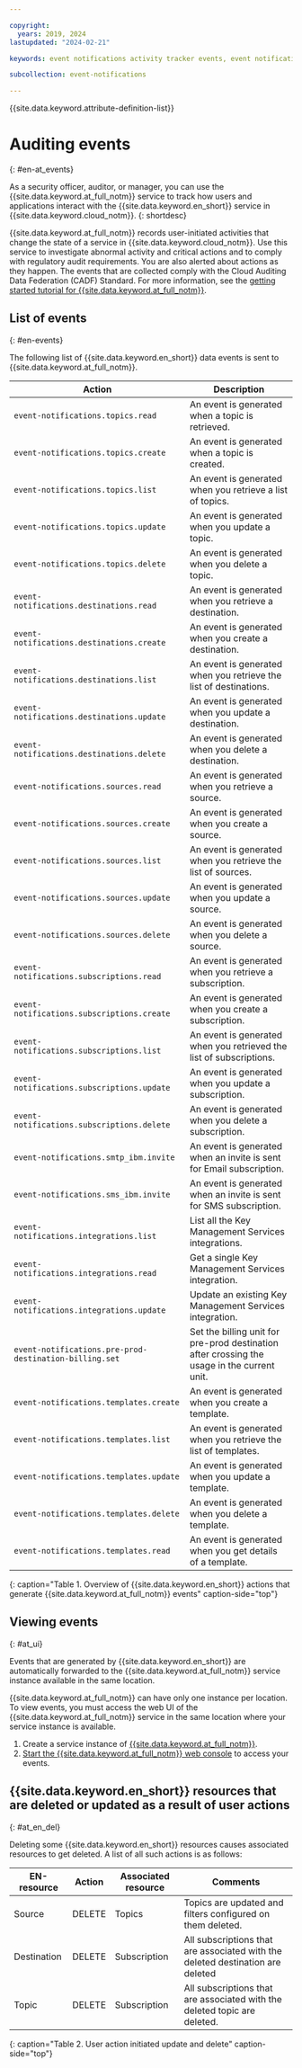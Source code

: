 ```yaml
---

copyright:
  years: 2019, 2024
lastupdated: "2024-02-21"

keywords: event notifications activity tracker events, event notifications events, event notifications audit, event notifications audit events, event notifications audit logs

subcollection: event-notifications

---
```


{{site.data.keyword.attribute-definition-list}}

# Auditing events
{: #en-at_events}

As a security officer, auditor, or manager, you can use the {{site.data.keyword.at_full_notm}} service to track how users and applications interact with the {{site.data.keyword.en_short}} service in {{site.data.keyword.cloud_notm}}.
{: shortdesc}

{{site.data.keyword.at_full_notm}} records user-initiated activities that change the state of a service in {{site.data.keyword.cloud_notm}}. Use this service to investigate abnormal activity and critical actions and to comply with regulatory audit requirements. You are also alerted about actions as they happen. The events that are collected comply with the Cloud Auditing Data Federation (CADF) Standard. For more information, see the [getting started tutorial for {{site.data.keyword.at_full_notm}}](/docs/activity-tracker?topic=activity-tracker-getting-started).

## List of events
{: #en-events}

The following list of {{site.data.keyword.en_short}} data events is sent to {{site.data.keyword.at_full_notm}}.

| Action             | Description      |
| -------------------| -----------------|
| `event-notifications.topics.read` | An event is generated when a topic is retrieved.|
| `event-notifications.topics.create` | An event is generated when a topic is created. |
| `event-notifications.topics.list` | An event is generated when you retrieve a list of topics.|
| `event-notifications.topics.update` | An event is generated when you update a topic.|
| `event-notifications.topics.delete` | An event is generated when you delete a topic.|
| `event-notifications.destinations.read` | An event is generated when you retrieve a destination.|
| `event-notifications.destinations.create` | An event is generated when you create a destination.|
| `event-notifications.destinations.list` | An event is generated when you retrieve the list of destinations.|
| `event-notifications.destinations.update` | An event is generated when you update a destination.|
| `event-notifications.destinations.delete` | An event is generated when you delete a destination.|
| `event-notifications.sources.read` |An event is generated when you retrieve a source. |
| `event-notifications.sources.create`|An event is generated when you create a source.|
| `event-notifications.sources.list`| An event is generated when you retrieve the list of sources. |
| `event-notifications.sources.update` |An event is generated when you update a source.|
| `event-notifications.sources.delete` | An event is generated when you delete a source. |
| `event-notifications.subscriptions.read` | An event is generated when you retrieve a subscription. |
| `event-notifications.subscriptions.create` | An event is generated when you create a subscription.|
| `event-notifications.subscriptions.list` | An event is generated when you retrieved the list of subscriptions.|
| `event-notifications.subscriptions.update` | An event is generated when you update a subscription.|
| `event-notifications.subscriptions.delete` | An event is generated when you delete a subscription.|
| `event-notifications.smtp_ibm.invite` | An event is generated when an invite is sent for Email subscription.|
| `event-notifications.sms_ibm.invite` | An event is generated when an invite is sent for SMS subscription.|
| `event-notifications.integrations.list` | List all the Key Management Services integrations. |
| `event-notifications.integrations.read` | Get a single Key Management Services integration. |
| `event-notifications.integrations.update` | Update an existing Key Management Services integration. |
| `event-notifications.pre-prod-destination-billing.set` | Set the billing unit for pre-prod destination after crossing the usage in the current unit. |
| `event-notifications.templates.create` | An event is generated when you create a template. |
| `event-notifications.templates.list` | An event is generated when you retrieve the list of templates. |
| `event-notifications.templates.update` | An event is generated when you update a template. |
| `event-notifications.templates.delete` | An event is generated when you delete a template. |
| `event-notifications.templates.read` | An event is generated when you get details of a template. |
{: caption="Table 1. Overview of {{site.data.keyword.en_short}} actions that generate {{site.data.keyword.at_full_notm}} events" caption-side="top"}

## Viewing events
{: #at_ui}

Events that are generated by {{site.data.keyword.en_short}} are automatically forwarded to the {{site.data.keyword.at_full_notm}} service instance available in the same location.

{{site.data.keyword.at_full_notm}} can have only one instance per location. To view events, you must access the web UI of the {{site.data.keyword.at_full_notm}} service in the same location where your service instance is available.

1. Create a service instance of [{{site.data.keyword.at_full_notm}}](/docs/activity-tracker?topic=activity-tracker-getting-started).
2. [Start the {{site.data.keyword.at_full_notm}} web console](/docs/activity-tracker?topic=activity-tracker-launch) to access your events.

## {{site.data.keyword.en_short}} resources that are deleted or updated as a result of user actions
{: #at_en_del}

Deleting some {{site.data.keyword.en_short}} resources causes associated resources to get deleted. A list of all such actions is as follows:

| EN-resource | Action | Associated resource | Comments |
|------------ |--------|---------------------|----------|
| Source | DELETE | Topics | Topics are updated and filters configured on them deleted. |
| Destination | DELETE | Subscription | All subscriptions that are associated with the deleted destination are deleted |
| Topic | DELETE | Subscription | All subscriptions that are associated with the deleted topic are deleted. |
{: caption="Table 2. User action initiated update and delete" caption-side="top"}
